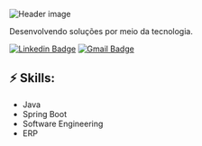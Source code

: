 ![Header image](https://github.com/halleferreira/halleferreira/assets/142162182/981b30e5-0d57-4ae9-914e-3570f7279e4c)


Desenvolvendo soluções por meio da tecnologia.


[![Linkedin Badge](https://img.shields.io/badge/-LinkedIn-blue?style=flat-square&logo=Linkedin&logoColor=white&link=https://www.linkedin.com/in/jayraj-roshan/)](https://www.linkedin.com/in/jayraj-roshan/)
[![Gmail Badge](https://img.shields.io/badge/-Gmail-d14836?style=flat-square&logo=Gmail&logoColor=white&link=mail@eng.hallef@gmail.com)](mailto:mail@eng.hallef@gmail.com)

## ⚡ Skills:
- Java
- Spring Boot
- Software Engineering
- ERP

